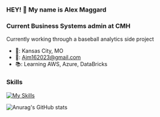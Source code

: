 ### HEY! 👋 My name is Alex Maggard
### Current Business Systems admin at CMH

Currently working through a baseball analytics side project


* 🏡: Kansas City, MO
* 📧: Ajm162023@gmail.com
* 📚: Learning AWS, Azure, DataBricks

### Skills
[![My Skills](https://skillicons.dev/icons?i=aws,azure,mysql,sqlite,cs,dotnet,py,mongodb,linux,ps,powershell,stackoverflow&perline=3)](https://skillicons.dev)

![Anurag's GitHub stats](https://github-readme-stats.vercel.app/api?username=Ajm162023&show_icons=true&theme=tokyonight)

